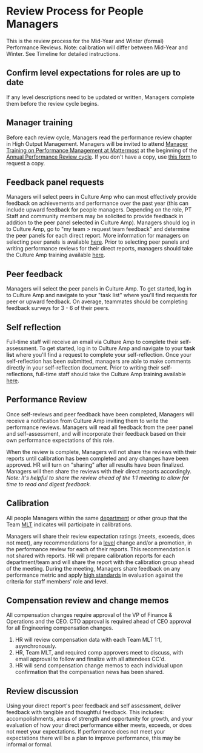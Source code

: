 # Review Process for People Managers

This is the review process for the Mid-Year and Winter (formal) Performance Reviews. Note: calibration will differ between Mid-Year and Winter. See Timeline for detailed instructions.

## Confirm level expectations for roles are up to date

If any level descriptions need to be updated or written, Managers complete them before the review cycle begins.

## Manager training

Before each review cycle, Managers read the performance review chapter in High Output Management. Managers will be invited to attend [Manager Training on Performance Management at Mattermost](https://handbook.mattermost.com/operations/workplace/people/performance-reviews-50#manager-training) at the beginning of the [Annual Performance Review cycle](https://handbook.mattermost.com/operations/workplace/people/performance-reviews-50#what-is-the-process). If you don't have a copy, use [this form](https://forms.gle/SUWWvZZGqg5B4d1aA) to request a copy.

## Feedback panel requests

Managers will select peers in Culture Amp who can most effectively provide feedback on achievements and performance over the past year \(this can include upward feedback for people managers. Depending on the role, PT Staff and community members may be solicited to provide feedback in addition to the peer panel selected in Culture Amp\). Managers should log in to Culture Amp, go to "my team > request team feedback" and determine the peer panels for each direct report. More information for managers on selecting peer panels is available [here](https://academy.cultureamp.com/hc/en-us/articles/360003789699-Request-team-feedback). Prior to selecting peer panels and writing performance reviews for their direct reports, managers should take the Culture Amp training available [here](https://www.cultureamptraining.com/performance-for-managers). 

## Peer feedback

Managers will select the peer panels in Culture Amp. To get started, log in to Culture Amp and navigate to your "task list" where you'll find requests for peer or upward feedback. On average, teammates should be completing feedback surveys for 3 - 6 of their peers. 

## Self reflection

Full-time staff will receive an email via Culture Amp to complete their self-assessment. To get started, log in to Culture Amp and navigate to your **task list** where you'll find a request to complete your self-reflection. Once your self-reflection has been submitted, managers are able to make comments directly in your self-reflection document. Prior to writing their self-reflections, full-time staff should take the Culture Amp training available [here](https://www.cultureamptraining.com/participate-in-a-performance-cycle-for-employees).

## Performance Review

Once self-reviews and peer feedback have been completed, Managers will receive a notification from Culture Amp inviting them to write the performance reviews. Managers will read all feedback from the peer panel and self-assessment, and will incorporate their feedback based on their own performance expectations of this role.

When the review is complete, Managers will not share the reviews with their reports until calibration has been completed and any changes have been approved. HR will turn on "sharing" after all results have been finalized. Managers will then share the reviews with their direct reports accordingly.
*Note: It's helpful to share the review ahead of the 1:1 meeting to allow for time to read and digest feedback.*

## Calibration

All people Managers within the same [department](https://handbook.mattermost.com/company/how-to-guides-for-staff/how-to-spend-company-money/how-to-use-expensify#departments) or other group that the Team [MLT](https://handbook.mattermost.com/operations/operations/mlt-cadence) indicates will participate in calibrations.

Managers will share their review expectation ratings (meets, exceeds, does not meet), any recommendations for a [level](https://docs.google.com/document/d/1XNGYOHouoY42YYmFHNrhu-vHDtWVrPL5E8M_BpwF9iU/edit) change and/or a promotion, in the performance review for each of their reports. This recommendation is not shared with reports. HR will prepare calibration reports for each department/team and will share the report with the calibration group ahead of the meeting. During the meeting, Managers share feedback on any performance metric and apply [high standards](https://handbook.mattermost.com/company/about-mattermost#leadership-principles) in evaluation against the criteria for staff members' role and level.

## Compensation review and change memos

All compensation changes require approval of the VP of Finance & Operations and the CEO. CTO approval is required ahead of CEO approval for all Engineering compensation changes.

1. HR will review compensation data with each Team MLT 1:1, asynchronously.
2. HR, Team MLT, and required comp approvers meet to discuss, with email approval to follow and finalize with all attendees CC'd.
3. HR will send compensation change memos to each individual upon confirmation that the compensation news has been shared.

## Review discussion

Using your direct report's peer feedback and self assessment, deliver feedback with tangible and thoughtful feedback. This includes: accompolishments, areas of strength and opportunity for growth, and your evaluation of how your direct performance either meets, exceeds, or does not meet your expectations. If performance does not meet your expectations there will be a plan to improve performance, this may be informal or formal.

